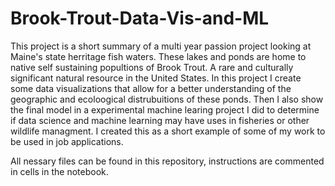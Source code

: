 # Brook-Trout-Data-Vis-and-ML

This project is a short summary of a multi year passion project looking at Maine's state herritage fish waters. These lakes and ponds are home to native self sustaining popultions of Brook Trout. A rare and culturally significant natural resource in the United States. In this project I create some data visualizations that allow for a better understanding of the geographic and ecoloogical distrubuitions of these ponds. Then I also show the final model in a experimental machine learing project I did to determine if data science and machine learning may have uses in fisheries or other wildlife managment. I created this as a short example of some of my work to be used in job applications. 

All nessary files can be found in this repository, instructions are commented in cells in the notebook. 
